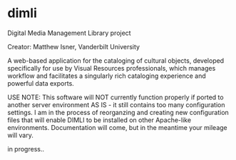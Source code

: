 dimli
=====

Digital Media Management Library project

Creator: Matthew Isner, Vanderbilt University

A web-based application for the cataloging of cultural objects, developed specifically for use by Visual Resources professionals, which manages workflow and facilitates a singularly rich cataloging experience and powerful data exports.

USE NOTE: This software will NOT currently function properly if ported to another server environment AS IS - it still contains too many configuration settings. I am in the process of reorganzing and creating new configuration files that will enable DIMLI to be installed on other Apache-like environments. Documentation will come, but in the meantime your mileage will vary.

in progress..